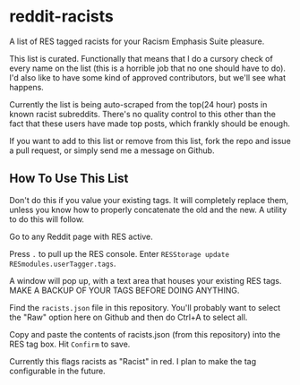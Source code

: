 # reddit-racists
A list of RES tagged racists for your Racism Emphasis Suite pleasure.

This list is curated. Functionally that means that I do a cursory check of every name on the list (this is a horrible job that no one should have to do). I'd also like to have some kind of approved contributors, but we'll see what happens.

Currently the list is being auto-scraped from the top(24 hour) posts in known racist subreddits. There's no quality control to this other than the fact that these users have made top posts, which frankly should be enough.

If you want to add to this list or remove from this list, fork the repo and issue a pull request, or simply send me a message on Github.

<h2>How To Use This List</h2>

Don't do this if you value your existing tags. It will completely replace them, unless you know how to properly concatenate the old and the new. A utility to do this will follow.

Go to any Reddit page with RES active.

Press <code>.</code> to pull up the RES console. Enter <code>RESStorage update RESmodules.userTagger.tags</code>.

A window will pop up, with a text area that houses your existing RES tags. MAKE A BACKUP OF YOUR TAGS BEFORE DOING ANYTHING. 

Find the <code>racists.json</code> file in this repository. You'll probably want to select the "Raw" option here on Github and then do Ctrl+A to select all.

Copy and paste the contents of racists.json (from this repository) into the RES tag box. Hit <code>Confirm</code> to save.

Currently this flags racists as "Racist" in red. I plan to make the tag configurable in the future.
